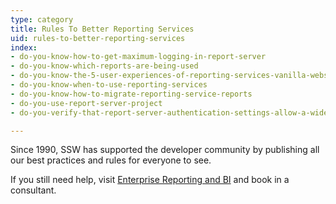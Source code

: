 ```yaml
---
type: category
title: Rules To Better Reporting Services
uid: rules-to-better-reporting-services
index:
- do-you-know-how-to-get-maximum-logging-in-report-server
- do-you-know-which-reports-are-being-used
- do-you-know-the-5-user-experiences-of-reporting-services-vanilla-website-email-windows-and-sharepoint
- do-you-know-when-to-use-reporting-services
- do-you-know-how-to-migrate-reporting-service-reports
- do-you-use-report-server-project
- do-you-verify-that-report-server-authentication-settings-allow-a-wide-range-of-web-browsers

---
```

<p></p><p>​Since 1990, SSW has supported the developer community by publishing all our best practices and rules for everyone to see.&#160;</p><p>If you still need help, visit&#160;<a href="http&#58;//www.ssw.com.au/ssw/Consulting/EnterpriseReporting.aspx">Enterprise Reporting and BI​</a>&#160;and book in a consultant.​​​</p>


